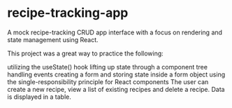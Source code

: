 # recipe-tracking-app
A mock recipe-tracking CRUD app interface with a focus on rendering and state management using React.

This project was a great way to practice the following:

utilizing the useState() hook
lifting up state through a component tree
handling events
creating a form and storing state inside a form object
using the single-responsibility principle for React components
The user can create a new recipe, view a list of existing recipes and delete a recipe. Data is displayed in a table.

